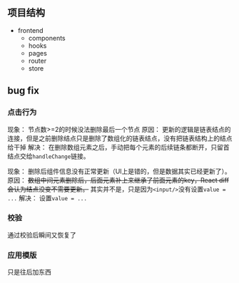 ## 项目结构
- frontend
	- components
	- hooks
	- pages
	- router
	- store


## bug fix
### 点击行为
现象：
节点数>=2的时候没法删除最后一个节点
原因：
更新的逻辑是链表结点的连接，但是之前删除结点只是删除了数组化的链表结点，没有把链表结构上的结点给干掉
解决：
在删除数组元素之后，手动把每个元素的后续链条都断开，只留首结点交给`handleChange`链接。

现象：
删除后组件信息没有正常更新（UI上是错的，但是数据其实已经更新了）。
原因：
~~数组中间元素删除后，后面元素补上来继承了前面元素的key，React diff会认为结点没变不需要更新。~~
其实并不是，只是因为`<input/>`没有设置`value = ...`
解决：
设置`value = ...`

### 校验
通过校验后瞬间又恢复了


### 应用模版
只是往后加东西

